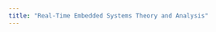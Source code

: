 ```yaml
---
title: "Real-Time Embedded Systems Theory and Analysis"
---
```


<script defer src="https://cdn.commento.io/js/commento.js"></script>
<div id="commento"></div>